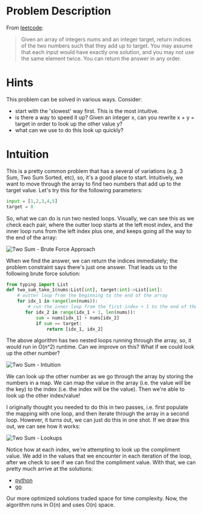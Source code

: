 # Problem Description
From [leetcode](https://leetcode.com/problems/two-sum/description/):

> Given an array of integers nums and an integer target, return indices of the two numbers such that they add up to target. You may assume that each input would have exactly one solution, and you may not use the same element twice.
You can return the answer in any order.

# Hints
This problem can be solved in various ways. Consider:
- start with the 'slowest' way first. This is the most intuitive.
- is there a way to speed it up? Given an integer x, can you rewrite x + y = target in order to look up the other value y?
- what can we use to do this look up quickly?

# Intuition
This is a pretty common problem that has a several of variations (e.g. 3 Sum, Two Sum Sorted, etc), so, it's a good place to start. Intuitively, we want to move through the array to find two numbers that add up to the target value. Let's try this for the following parameters:

```python
input = [1,2,3,4,5]
target = 8
```

So, what we can do is run two nested loops. Visually, we can see this as we check each pair, where the outter loop starts at the left most index, and the inner loop runs from the left index plus one, and keeps going all the way to the end of the array:

![Two Sum - Brute Force Approach](https://drive.google.com/uc?export=view&id=14zgJ89UjjuyaBpaI9wJ6jTxiQW1SGnCt)

When we find the answer, we can return the indices immediately; the problem constraint says there's just one answer.  That leads us to the following brute force solution:

```python
from typing import List
def two_sum_take_1(nums:List[int], target:int)->List[int]:
    # outter loop from the beginning to the end of the array
    for idx_1 in range(len(nums)):
        # run the inner loop from the first index + 1 to the end of the array
       for idx_2 in range(idx_1 + 1, len(nums)):
           sum = nums[idx_1] + nums[idx_2]
           if sum == target:
               return [idx_1, idx_2]
```
The above algorithm has two nested loops running through the array, so, it would run in O(n^2) runtime. Can we improve on this? What if we could look up the other number? 

![Two Sum - Intuition](https://drive.google.com/uc?export=view&id=1GF-q9-k9ll7BH405APyhri7IVxeWsKZy)

We can look up the other number as we go through the array by storing the numbers in a map.  We can map the value in the array (i.e. the value will be the key) to the index (i.e. the index will be the value).  Then we're able to look up the other index/value! 

I originally thought you needed to do this in two passes, i.e. first populate the mapping with one loop, and then iterate through the array in a second loop.  However, it turns out, we can just do this in one shot.  If we draw this out, we can see how it works:

![Two Sum - Lookups](https://drive.google.com/uc?export=view&id=1aRuaio71HLMVMPg5Z6P7pQbamzGtu8B0)

Notice how at each index, we're attempting to look up the compliment value.  We add in the values that we encounter in each iteration of the loop, after we check to see if we can find the compliment value. With that, we can pretty much arrive at the solutions:
- [python](two_sum.py)
- [go](two_sum.go)

Our more optimized solutions traded space for time complexity.  Now, the algorithm runs in O(n) and uses O(n) space.  
